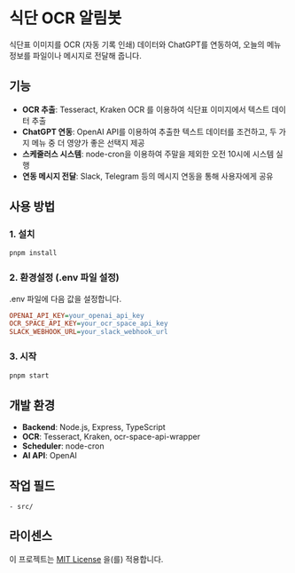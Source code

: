 # 식단 OCR 알림봇

식단표 이미지를 OCR (자동 기록 인쇄) 데이터와 ChatGPT를 연동하여, 오늘의 메뉴 정보를 파일이나 메시지로 전달해 줍니다.

## 기능

- **OCR 추출**: Tesseract, Kraken OCR 를 이용하여 식단표 이미지에서 텍스트 데이터 추출
- **ChatGPT 연동**: OpenAI API를 이용하여 추출한 텍스트 데이터를 조건하고, 두 가지 메뉴 중 더 영양가 좋은 선택지 제공
- **스케줄러스 시스템**: node-cron을 이용하여 주말을 제외한 오전 10시에 시스템 실행
- **연동 메시지 전달**: Slack, Telegram 등의 메시지 연동을 통해 사용자에게 공유

## 사용 방법

### 1. 설치

```sh
pnpm install
```

### 2. 환경설정 (.env 파일 설정)

.env 파일에 다음 값을 설정합니다.

```ini
OPENAI_API_KEY=your_openai_api_key
OCR_SPACE_API_KEY=your_ocr_space_api_key
SLACK_WEBHOOK_URL=your_slack_webhook_url
```

### 3. 시작

```sh
pnpm start
```

## 개발 환경

- **Backend**: Node.js, Express, TypeScript
- **OCR**: Tesseract, Kraken, ocr-space-api-wrapper
- **Scheduler**: node-cron
- **AI API**: OpenAI

## 작업 필드

```
- src/
```


## 라이센스

이 프로젝트는 [MIT License](https://opensource.org/licenses/MIT) 을(를) 적용합니다.
